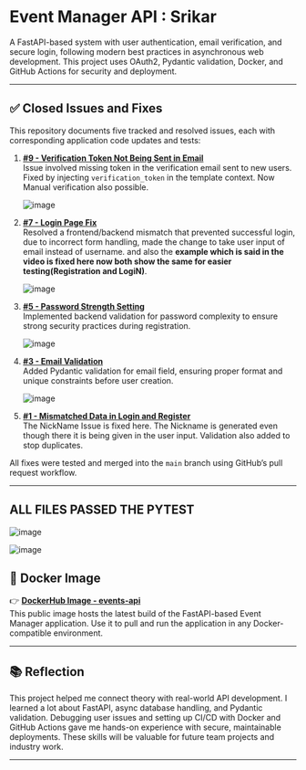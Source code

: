 # Event Manager API : Srikar 

A FastAPI-based system with user authentication, email verification, and secure login, following modern best practices in asynchronous web development. This project uses OAuth2, Pydantic validation, Docker, and GitHub Actions for security and deployment.

---

## ✅ Closed Issues and Fixes

This repository documents five tracked and resolved issues, each with corresponding application code updates and tests:

1. **[#9 - Verification Token Not Being Sent in Email](https://github.com/srikargoud2002/event_manager/issues/9)**  
   Issue involved missing token in the verification email sent to new users. Fixed by injecting `verification_token` in the template context. Now Manual verification also possible.

   ![image](https://github.com/user-attachments/assets/5c9dadd9-836b-48ee-8250-aa46a4d24cd8)


2. **[#7 - Login Page Fix](https://github.com/srikargoud2002/event_manager/issues/7)**  
   Resolved a frontend/backend mismatch that prevented successful login, due to incorrect form handling, made the change to take user input of email instead of username. and also the **example which is said in the video is fixed here now both show the same for easier testing(Registration and LogiN)**.
   
   ![image](https://github.com/user-attachments/assets/402dc37d-5816-42aa-9486-531963464ce1)


3. **[#5 - Password Strength Setting](https://github.com/srikargoud2002/event_manager/issues/5)**  
   Implemented backend validation for password complexity to ensure strong security practices during registration.

   ![image](https://github.com/user-attachments/assets/6aa90141-9e7c-4a2e-b13a-9117e2c084ed)


   

4. **[#3 - Email Validation](https://github.com/srikargoud2002/event_manager/issues/3)**  
   Added Pydantic validation for email field, ensuring proper format and unique constraints before user creation.

   ![image](https://github.com/user-attachments/assets/ef43d60b-5369-4b51-9c33-94eebe8216da)


6. **[#1 - Mismatched Data in Login and Register](https://github.com/srikargoud2002/event_manager/issues/1)**  
   The NickName Issue is fixed here. The Nickname is generated even though there it is being given in the user input. Validation also added to stop duplicates.

All fixes were tested and merged into the `main` branch using GitHub’s pull request workflow.

---

## ALL FILES PASSED THE PYTEST

![image](https://github.com/user-attachments/assets/2f44d863-6312-4639-8996-7e5a296cb86e)

![image](https://github.com/user-attachments/assets/27196609-23bd-41e9-a971-2f7a2aa27b66)


## 🐳 Docker Image

👉 **[DockerHub Image - events-api](https://hub.docker.com/repository/docker/srikar2020/events-api/tags)**  
This public image hosts the latest build of the FastAPI-based Event Manager application. Use it to pull and run the application in any Docker-compatible environment.

---




## 📚 Reflection

This project helped me connect theory with real-world API development. I learned a lot about FastAPI, async database handling, and Pydantic validation. Debugging user issues and setting up CI/CD with Docker and GitHub Actions gave me hands-on experience with secure, maintainable deployments. These skills will be valuable for future team projects and industry work.

---



